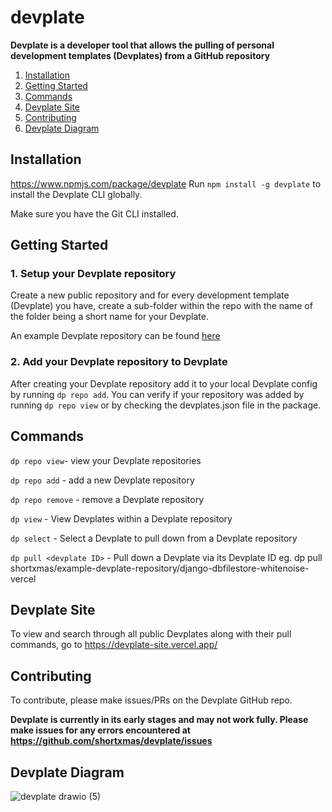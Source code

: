 # devplate

**Devplate is a developer tool that allows the pulling of personal development templates (Devplates) from a GitHub repository**

1. [Installation](#installation)
2. [Getting Started](#getting-started)
2. [Commands](#commands)
3. [Devplate Site](#devplate-site)
3. [Contributing](#contributing)
4. [Devplate Diagram](#devplate-diagram)

## Installation

https://www.npmjs.com/package/devplate
Run ```npm install -g devplate``` to install the Devplate CLI globally.

Make sure you have the Git CLI installed.

## Getting Started

### 1. Setup your Devplate repository

Create a new public repository and for every development template (Devplate) you have, create a sub-folder within the repo with the name of the folder being a short name for your Devplate.

An example Devplate repository can be found [here](https://github.com/shortxmas/example-devplate-repository)

### 2. Add your Devplate repository to Devplate 

After creating your Devplate repository add it to your local Devplate config by running ```dp repo add```.
You can verify if your repository was added by running ```dp repo view``` or by checking the devplates.json file in the package.

## Commands

```dp repo view```- view your Devplate repositories

```dp repo add``` - add a new Devplate repository

```dp repo remove``` - remove a Devplate repository

```dp view``` - View Devplates within a Devplate repository

```dp select``` - Select a Devplate to pull down from a Devplate repository

```dp pull <devplate ID>``` - Pull down a Devplate via its Devplate ID eg. dp pull shortxmas/example-devplate-repository/django-dbfilestore-whitenoise-vercel

## Devplate Site

To view and search through all public Devplates along with their pull commands, go to https://devplate-site.vercel.app/

## Contributing

To contribute, please make issues/PRs on the Devplate GitHub repo.

**Devplate is currently in its early stages and may not work fully. Please make issues for any errors encountered at https://github.com/shortxmas/devplate/issues**

## Devplate Diagram
![devplate drawio (5)](https://github.com/user-attachments/assets/eefab22b-5883-4cf7-8d40-582defcc09c6)
